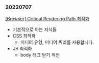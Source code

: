 ### 20220707

[[Browser] Critical Rendering Path 최적화](https://beomy.github.io/tech/browser/critical-rendering-path/)

- 기본적으로 아는 지식들
- CSS 최적화
  - 미디어 유형, 미디어 쿼리를 사용합니다.
- JS 최적화
  - body 태그 닫기 직전 <script> 태그를 선언합니다.
  - <script ... async>와 같이 async 속성을 사용합니다.
- 여기서 궁금한 점이 생김 `domContentLoaded` 이부분인데 왠지 생각에는 `defer` 속성을 사용하면 `domContentLoaded` 이게 `load` 보다 빨리 실행 될 줄 알았지만
  기본적으로 `defer` 속성은 `domContentLoaded` 이벤트 보다 빠르게 실행 됨.
- 대신 `async` 는 `domContentLoaded` 보다 빨리 실행 될 수도 늦게 실행 될 수도 있음. (진정한 `async`)
- `domContentLoaded`: DOM이 준비되고 자바스크립트 실행을 차단하는 스타일시트가 없는 시점을 표시합니다. DOM과 CSSOM이 모두 준비된 상태로 렌더 트리를 생성할 수 있는 시점입니다.
- `loadEvent`: 페이지 로드의 마지막 단계로, 브라우저가 추가 애플리케이션 로직을 트리거 할 수 있는 onload 이벤트를 발생시킵니다.

[[Browser] 브라우저 렌더링](https://beomy.github.io/tech/browser/browser-rendering/)

- HTML 마크업을 처리하고 DOM 트리를 빌드 합니다. (DOM 파싱)
- CSS 마크업을 처리하고 CSSOM 트리를 빌드 합니다. (CSS 파싱)
- DOM 및 CSSOM을 결합하여 렌더 트리를 형성합니다. (Attachment)
- 렌더 트리에서 레이아웃을 실행하여 각 노드의 기하학적 형태를 계산합니다. (Layout)
- 개별 노드를 화면에 페인트 합니다. (Painting)

[[Browser] Reflow와 Repaint](https://beomy.github.io/tech/browser/reflow-repaint/)

- Repaint(Redraw)는 화면에 변화가 있을 때 화면을 그리는 과정입니다.
- Reflow(Layout)는 뷰포트 내에서 렌더 트리의 노드의 정확한 위치와 크기를 계산하는 과정입니다.
- Repaint가 발생하는 경우는 화면이 변경되는 모든 경우입니다.
- Reflow가 발생하는 경우는 화면의 구조가 바뀌었을 경우입니다.

[자바스크립트 엔진의 최적화 기법 (1) - JITC, Adaptive Compilation](https://meetup.toast.com/posts/77)

- 자주 반복돼서 수행되는 구간(Hotspot) 이 별로 없는 고전적인 JavaScript 프로그램들에는 interpreter가 JITC보다 효율이 좋다.
- 최근 많이 사용되는 compute-intensive한 JavaScript 프로그램들에는 JITC가 좋다.
- 두 가지 성향의 코드에 대한 성능을 모두 만족하기 위해 최근 엔진들은 adaptive JITC를 채용한다.
- Adaptive JITC는 type profiling을 수행하므로, 변수의 type이 변하지 않는다면 높은 성능을 얻을 수 있다.
  - profiling을 수행하는 동안 특정 변수의 타입이 변하지 않았다면 그 이후에도 그 변수는 타입이 변하지 않을 가능성이 매우 높을 것이다

### 20220705

[지역성의 원칙을 고려한 패키지 구조: 기능별로 나누기](https://ahnheejong.name/articles/package-structure-with-the-principal-of-locality-in-mind/)

- 나도 요즘 기능적으로 나누는 것 보단 도메인 별로 나누는게 더 좋다는 생각을 함
- 도메인 별로 나누고 그 안에서 기능적으로 나누는게 훨씬 보기 편하고 관리하기 편하다는 생각이 듬

### 20220704

[(번역) AbortController는 당신의 친구입니다](https://velog.io/@sehyunny/abort-controller-is-your-friend?utm_source=substack&utm_medium=email)

- 번역이 좀 이상하긴 하지만 그래도 단순 fetch 보다 다양한 동작에서 동작을 취소시킬 수 있다는 점이 오 좋군 싶음

[Dangit, Git!?!](https://dangitgit.com/ko)

- 역시 git 은 push 만 안하면 다 해결 할 수 있고, add, commit, push 만 이해하고 내 브렌치에서만 잘 관리하면 문제가 없으나, 역시 문제가 있을때는 여러가지 고생하는것보다 처음부터 시작하는것도 나쁘지 않다고 생각함 ㅋㅋㅋ

### 20220702

[프론트엔드 역사와 미래, 업무 분야 ... 그리고 잘하는 프론트엔드 개발자란?](https://velog.io/@teo/frontend#3-%EC%9E%98%ED%95%98%EB%8A%94-%ED%94%84%EB%A1%A0%ED%8A%B8%EC%97%94%EB%93%9C-%EA%B0%9C%EB%B0%9C%EC%9E%90%EB%9E%80)

- 잘하는 개발자에 대하여 고민하고 있는데 역시 많은 것들과 연결되어있는 프론트엔드 분야에서 잘한다는 느낌은 기술적인것도 기술적인것이지만 의사소통 잘하고 잘 만들어 내는것 같다.
